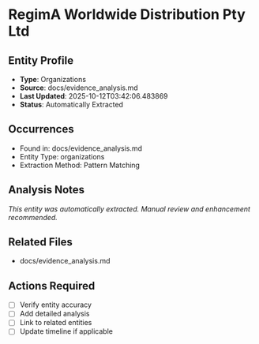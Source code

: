 # RegimA Worldwide Distribution Pty Ltd

## Entity Profile
- **Type**: Organizations
- **Source**: docs/evidence_analysis.md
- **Last Updated**: 2025-10-12T03:42:06.483869
- **Status**: Automatically Extracted

## Occurrences
- Found in: docs/evidence_analysis.md
- Entity Type: organizations
- Extraction Method: Pattern Matching

## Analysis Notes
*This entity was automatically extracted. Manual review and enhancement recommended.*

## Related Files
- docs/evidence_analysis.md

## Actions Required
- [ ] Verify entity accuracy
- [ ] Add detailed analysis
- [ ] Link to related entities
- [ ] Update timeline if applicable
